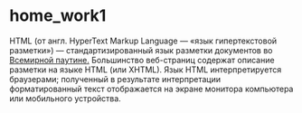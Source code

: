 # home_work1
<main class="content"><p><span class="term">HTML</span> (от англ. <span class="hint">HyperText Markup Language</span> — «язык гипертекстовой разметки») — стандартизированный язык разметки документов во <a href="https://ru.wikipedia.org/wiki/Всемирная_паутина">Всемирной паутине.</a> Большинство веб-страниц содержат описание разметки на языке HTML (или XHTML). Язык HTML интерпретируется браузерами; полученный в результате интерпретации форматированный текст отображается на экране монитора компьютера или мобильного устройства.</p>
